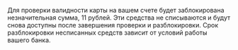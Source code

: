 Для проверки валидности карты на вашем счете будет заблокирована незначительная сумма, 11 рублей. Эти средства не списываются и будут снова доступны после завершения проверки и разблокировки. Срок разблокировки несписанных средств зависит от условий работы вашего банка.
